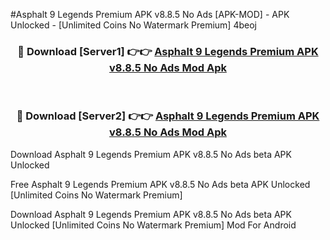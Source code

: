 #Asphalt 9 Legends Premium APK v8.8.5 No Ads [APK-MOD] - APK Unlocked - [Unlimited Coins No Watermark Premium] 4beoj



<div align="center">

<h3>🔴 Download [Server1] 👉👉 <a href="https://momento.my/?title=Asphalt_9_Legends_Premium_APK_v8.8.5_No_Ads">Asphalt 9 Legends Premium APK v8.8.5 No Ads Mod Apk</a></h3><br>

<h3>🔴 Download [Server2] 👉👉 <a href="https://momento.my/?title=Asphalt_9_Legends_Premium_APK_v8.8.5_No_Ads">Asphalt 9 Legends Premium APK v8.8.5 No Ads Mod Apk</a></h3>
</div>



Download Asphalt 9 Legends Premium APK v8.8.5 No Ads beta APK Unlocked

Free Asphalt 9 Legends Premium APK v8.8.5 No Ads beta APK Unlocked [Unlimited Coins No Watermark Premium]

Download Asphalt 9 Legends Premium APK v8.8.5 No Ads beta APK Unlocked [Unlimited Coins No Watermark Premium] Mod For Android
